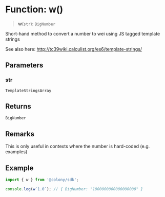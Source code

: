 # Function: w()

> **w**(`str`): `BigNumber`

Short-hand method to convert a number to wei using JS tagged template strings

See also here: http://tc39wiki.calculist.org/es6/template-strings/

## Parameters

### str

`TemplateStringsArray`

## Returns

`BigNumber`

## Remarks

This is only useful in contexts where the number is hard-coded (e.g. examples)

## Example

```typescript
import { w } from '@colony/sdk';

console.log(w`1.0`); // { BigNumber: "1000000000000000000" }
```
